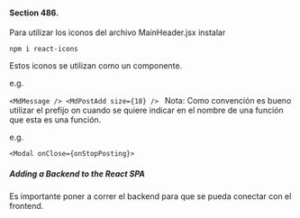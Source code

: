 #### Section 486.

Para utilizar los iconos del archivo MainHeader.jsx instalar

`npm i react-icons`

Estos iconos se utilizan como un componente.

e.g.

`<MdMessage />
<MdPostAdd size={18} />
`
Nota:
Como convención es bueno utilizar el prefijo on cuando se quiere indicar en el nombre de una función que esta es una función.

e.g.

`<Modal onClose={onStopPosting}>`

##### Adding a Backend to the React SPA

Es importante poner a correr el backend para que se pueda conectar con el frontend.
